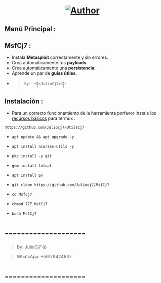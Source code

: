<h1 align="center"><a href="https://github.com/Juliocj7"><img title="Author" src="https://img.shields.io/badge/Author-⍣᭕ᬁ᭖JulioCj7᭖᭕ᬁ⍣-svg?style=for-the-badge&logo=github"></a></h1>

## Menú Principal :


## MsfCj7 :
* Instala **Metasploit** correctamente y sin errores.
* Crea automáticamente tus **payloads**.
* Crea automáticamente una **persistencia**.
* Aprende un par de **guías útiles**.
- > ` By: ⍣᭕ᬁ᭖JulioCj7᭖᭕ᬁ⍣ `

## Instalación :

* Para un correcto funcionamiento de la herramienta porfavor instale los [recursos básicos](https://github.com/Juliocj7/UtilsCj7) para termux :

~~~
https://github.com/Juliocj7/UtilsCj7
~~~

* ` apt update && apt upgrade -y `

* ` apt install ncurses-utils -y `

* ` pkg install -y git `

* ` gem install lolcat `

* ` apt install pv `

* ` git clone https://github.com/Juliocj7/MsfCj7 `

* ` cd MsfCj7 `

* ` chmod 777 MsfCj7 `

* ` bash MsfCj7 `

# --------------------

> By: JulioCj7 :stuck_out_tongue_winking_eye:

> WhatsApp: +59179424937

# --------------------
